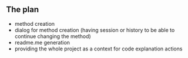 ## The plan

- method creation
- dialog for method creation (having session or history to be able to continue changing the method)
- readme.me generation
- providing the whole project as a context for code explanation actions